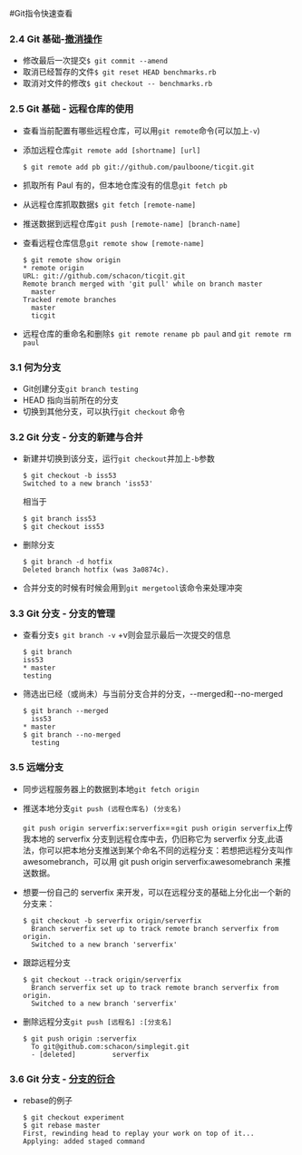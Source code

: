#Git指令快速查看

### 2.4 Git 基础-[撤消操作](http://git-scm.com/book/zh/Git-%E5%9F%BA%E7%A1%80-%E6%92%A4%E6%B6%88%E6%93%8D%E4%BD%9C)


* 修改最后一次提交```$ git commit --amend```
* 取消已经暂存的文件```$ git reset HEAD benchmarks.rb```
* 取消对文件的修改```$ git checkout -- benchmarks.rb```

### 2.5 Git 基础 - 远程仓库的使用
* 查看当前配置有哪些远程仓库，可以用```git remote```命令(可以加上```-v```)
* 添加远程仓库```git remote add [shortname] [url]```

  ```$ git remote add pb git://github.com/paulboone/ticgit.git```
  
* 抓取所有 Paul 有的，但本地仓库没有的信息```git fetch pb```
* 从远程仓库抓取数据```$ git fetch [remote-name]```
* 推送数据到远程仓库```git push [remote-name] [branch-name]```
* 查看远程仓库信息```git remote show [remote-name]```

  ```
  $ git remote show origin
  * remote origin
  URL: git://github.com/schacon/ticgit.git
  Remote branch merged with 'git pull' while on branch master
    master
  Tracked remote branches
    master
    ticgit
    ```
* 远程仓库的重命名和删除```$ git remote rename pb paul``` and ```git remote rm paul```


### 3.1 何为分支

* Git创建分支```git branch testing```
* HEAD 指向当前所在的分支
* 切换到其他分支，可以执行```git checkout``` 命令

### 3.2 Git 分支 - 分支的新建与合并
* 新建并切换到该分支，运行```git checkout```并加上```-b```参数

	```
	$ git checkout -b iss53
	Switched to a new branch 'iss53'

	```
	
	相当于
	
	```
	$ git branch iss53
	$ git checkout iss53
	```
* 删除分支

	```
    $ git branch -d hotfix
	Deleted branch hotfix (was 3a0874c).
	```
* 合并分支的时候有时候会用到```git mergetool```该命令来处理冲突

### 3.3 Git 分支 - 分支的管理
* 查看分支```$ git branch -v``` +v则会显示最后一次提交的信息

	```
	$ git branch
  	iss53
	* master
  	testing
  	```
* 筛选出已经（或尚未）与当前分支合并的分支，--merged和--no-merged
   
	```
	$ git branch --merged
	  iss53
	* master
	$ git branch --no-merged
	  testing
	```
	
### 3.5 远端分支	

* 同步远程服务器上的数据到本地```git fetch origin```
* 推送本地分支```git push (远程仓库名) (分支名)```

  ```git push origin serverfix:serverfix```==```git push origin serverfix```上传我本地的 serverfix 分支到远程仓库中去，仍旧称它为 serverfix 分支,此语法，你可以把本地分支推送到某个命名不同的远程分支：若想把远程分支叫作 awesomebranch，可以用 git push origin serverfix:awesomebranch 来推送数据。
  
* 想要一份自己的 serverfix 来开发，可以在远程分支的基础上分化出一个新的分支来：
  
	```
	$ git checkout -b serverfix origin/serverfix
	  Branch serverfix set up to track remote branch serverfix from origin.
	  Switched to a new branch 'serverfix'
	```
	
* 跟踪远程分支

	```
	$ git checkout --track origin/serverfix
	  Branch serverfix set up to track remote branch serverfix from origin.
	  Switched to a new branch 'serverfix'
	```	
	
* 删除远程分支```git push [远程名] :[分支名]```

	```
	$ git push origin :serverfix
	  To git@github.com:schacon/simplegit.git
	  - [deleted]         serverfix
 	```

### 3.6 Git 分支 - [分支的衍合](http://git-scm.com/book/zh/Git-%E5%88%86%E6%94%AF-%E5%88%86%E6%94%AF%E7%9A%84%E8%A1%8D%E5%90%88)


* rebase的例子

	```
	$ git checkout experiment
	$ git rebase master
	First, rewinding head to replay your work on top of it...
	Applying: added staged command
	```
	
	

  